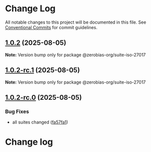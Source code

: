 # Change Log

All notable changes to this project will be documented in this file.
See [Conventional Commits](https://conventionalcommits.org) for commit guidelines.

## [1.0.2](https://github.com/zerobias-org/suite/compare/@zerobias-org/suite-iso-27017@1.0.2-rc.1...@zerobias-org/suite-iso-27017@1.0.2) (2025-08-05)

**Note:** Version bump only for package @zerobias-org/suite-iso-27017





## [1.0.2-rc.1](https://github.com/zerobias-org/suite/compare/@zerobias-org/suite-iso-27017@1.0.2-rc.0...@zerobias-org/suite-iso-27017@1.0.2-rc.1) (2025-08-05)

**Note:** Version bump only for package @zerobias-org/suite-iso-27017





## [1.0.2-rc.0](https://github.com/zerobias-org/suite/compare/@zerobias-org/suite-iso-27017@1.0.1...@zerobias-org/suite-iso-27017@1.0.2-rc.0) (2025-08-05)


### Bug Fixes

* all suites changed ([fa57fa1](https://github.com/zerobias-org/suite/commit/fa57fa1af7628003297df46b2d7740fe95bd2666))





# Change log
